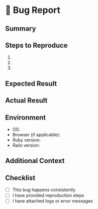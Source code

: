 # 🐛 Bug Report

## Summary

<!-- Short description of the bug -->

## Steps to Reproduce

1.
2.
3.

## Expected Result

<!-- What you expected to happen -->

## Actual Result

<!-- What actually happened -->

## Environment

- OS:
- Browser (if applicable):
- Ruby version:
- Rails version:

## Additional Context

<!-- Screenshots, logs, error messages -->

## Checklist

- [ ] This bug happens consistently
- [ ] I have provided reproduction steps
- [ ] I have attached logs or error messages
